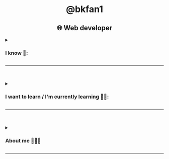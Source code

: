 <h1 align="center">@bkfan1</h1>
<h2 align="center">🌐 Web developer</h2>
<details>
    <summary><h3>I know 🧠:</h3></summary>
    <h3>Programming languages:</h3>
    <img width="100px" height="100px" src="ik_1.jpg">
    <img width="100px" height="100px" src="ik_2.png" alt="Python">
    <img width="100px" height="100px" src="ik_3.png" alt="Bash/Shell Scripting">
    <br>
    <br>
    <h3>Markup and Style languages:</h3>
    <img width="100px" height="100px" src="MetroUI-HTML5.png" alt="HTML5">
    <img width="100px" height="100px" src="ik_5.png" alt="CSS3">
    <img width="120px" height="100px" src="ik_6.png" alt="Markdown Language">
    <br>
    <br>
    <h3>Preprocessors & Template Engines:</h3>
    <img width="100px" height="100px" src="ik_7.webp" alt="SASS">
    <img width="100px" height="100px" src="ik_8.png" alt="Pug HTML">
    <br>
    <br>
    <h3>Query languages:</h3>
    <img width="100px" height="100px" src="ik_9.png" alt="SQL Language">
    <br>
    <br>
    <h3>CSS Frameworks:</h3>
    <img width="100px" height="100px" src="ik_10.png" alt="Bootstrap">
    <img width="100px" height="100px" src="ik_11.png" alt="Tailwind CSS">
    <img width="100px" height="100px" src="ik_!2.png" alt="Bulma CSS">
    <br>
    <br>
    <h3>Dev Ops</h3>
    <img width="100px" height="100px" src="ik_13.png" alt="git">
    <img width="100px" height="100px" src="ik_14.png" alt="github">
    <br>
    <br>
    <h3>Systems:</h3>
    <img width="100px" height="100px" src="ik_15.png" alt="linux">
    <h4>(Arch & Ubuntu)</h4>
</details>
<hr>
<br>
<br>
<details>
    <summary><h3>I want to learn / I'm currently learning 📖💡:</h3></summary>
    <h3>Programming languages:</h3>
    <img width="100px" height="100px" src="https://iconape.com/wp-content/png_logo_vector/typescript.png" alt="">
    <img width="100px" height="100px" src="https://console.kamatera.com/assets/images/os/os_php.png" alt="php">
    <img width="100px" height="100px" src="https://cdn.worldvectorlogo.com/logos/gopher.svg" alt="Golang">
    <img width="100px" height="100px" src="https://upload.wikimedia.org/wikipedia/commons/thumb/d/d5/Rust_programming_language_black_logo.svg/2048px-Rust_programming_language_black_logo.svg.png" alt="rust">
    <br>
    <br>
    <h3>Runtimes:</h3>
    <img width="100px" height="100px" src="https://seeklogo.com/images/N/nodejs-logo-FBE122E377-seeklogo.com.png" alt="nodeJS">
    <br>
    <br>
    <h3>Programming Frameworks:</h3>
    <img width="100px" height="100px" src="https://www.pngitem.com/pimgs/m/664-6644509_icon-react-js-logo-hd-png-download.png" alt="React">
    <img width="100px" height="100px" src="https://i.imgur.com/oUH9hNy.png" alt="VueJS">
    <img width="100px" height="100px" src="https://belgium.devoteam.com/wp-content/uploads/sites/19/2021/05/Svelte-logo.png" alt="Svelte">
    <img width="100px" height="100px" src="https://framagit.org/uploads/-/system/project/avatar/28062/django.png" alt="Django">
</details>
<hr>
<br>
<br>
<details>
    <summary><h3>About me 👨🏻‍💻</h3></summary>
    <h3> · Personal:</h3>
    <ul>
        <li><h4>From: 🇻🇪</h4></li>
        <li><h4>19 years old</h4></li>
    </ul>
    <br>
    <h3> · Hobbies ⏲️:</h3>
    <ul>
        <li><h4>Skateboarding 🛹</h4></li>
        <li><h4>Writing & reading 📚📓</h4></li>
        <li><h4>Drawing & painting ✏️🖌️</h4></li>
    </ul>
</details>
<hr>







